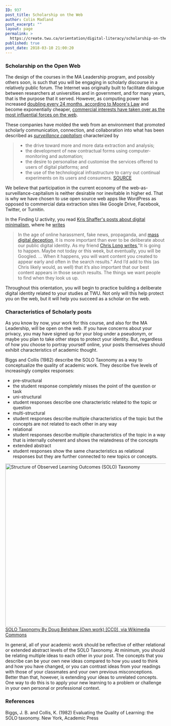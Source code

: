 ```yaml
---
ID: 937
post_title: Scholarship on the Web
author: Colin Madland
post_excerpt: ""
layout: page
permalink: >
  https://create.twu.ca/orientation/digital-literacy/scholarship-on-the-web/
published: true
post_date: 2018-03-10 21:00:20
---
```

<h3>Scholarship on the Open Web</h3>

The design of the courses in the MA Leadership program, and possibly others soon, is such that you will be engaging in scholarly discourse in a relatively public forum. The Internet was originally built to facilitate dialogue between researchers at universities and in government, and for many years, that is the purpose that it served. However, as computing power has increased <a href="https://en.wikipedia.org/wiki/Moore%27s_law">doubling every 24 months, according to Moore's Law</a> and become exponentially cheaper, <a href="https://en.wikipedia.org/wiki/List_of_largest_Internet_companies">commercial interests have taken over as the most influential forces on the web</a>.

These companies have molded the web from an environment that promoted scholarly communication, connection, and collaboration into what has been described as <a href="https://en.wikipedia.org/wiki/Surveillance_capitalism"><em>surveillance capitalism</em></a> characterized by

<blockquote>
  <ul>
  <li>the drive toward more and more data extraction and analysis;</li>
  <li>the development of new contractual forms using computer-monitoring and automation;</li>
  <li>the desire to personalise and customise the services offered to users of digital platforms; and</li>
  <li>the use of the technological infrastructure to carry out continual experiments on its users and consumers.
  <a href="https://algocracy.wordpress.com/2016/03/21/the-logic-of-surveillance-capitalism/">SOURCE</a></li>
  </ul>
</blockquote>

We believe that participation in the current economy of the web-as-surveillance-capitalism is neither desirable nor inevitable in higher ed. That is why we have chosen to use open source web apps like WordPress as opposed to commercial data extraction sites like Google Drive, Facebook, Twitter, or Turnitin.

In the Finding U activity, you read <a href="https://pushpullfork.com/tag/digital-minimalism/">Kris Shaffer's posts about digital minimalism</a>, where he <a href="https://pushpullfork.com/digital-minimalism-being-deliberate-about-digital-identity/">writes</a>

<blockquote>
  In the age of online harassment, fake news, propaganda, and <a href="http://www.digitalpedagogylab.com/hybridped/truthy-lies-surreal-truths/">mass digital deception</a>, it is more important than ever to be deliberate about our public digital identity. As my friend <a href="http://cplong.org/2013/09/the-googled-graduate-student/">Chris Long writes</a>,"It is going to happen. Maybe not today or this week, but eventually, you will be Googled. … When it happens, you will want content you created to appear early and often in the search results."
  And I’d add to this (as Chris likely would, as well) that it’s also important that our best content appears in those search results. The things we want people to find when they look us up.
</blockquote>

Throughout this orientation, you will begin to practice building a deliberate digital identity related to your studies at TWU. Not only will this help protect you on the web, but it will help you succeed as a scholar on the web.

<h3>Characteristics of Scholarly posts</h3>

As you know by now, your work for this course, and also for the MA Leadership, will be open on the web. If you have concerns about your privacy, you may have signed up for your blog under a pseudonym, or maybe you plan to take other steps to protect your identity. But, regardless of how you choose to portray yourself online, your posts themselves should exhibit characteristics of academic thought.

Biggs and Collis (1982) describe the SOLO Taxonomy as a way to conceptualize the quality of academic work. They describe five levels of increasingly complex responses:
- pre-structural
- the student response completely misses the point of the question or task
- uni-structural
- student responses describe one characteristic related to the topic or question
- multi-structural
- student responses describe multiple characteristics of the topic but the concepts are not related to each other in any way
- relational
- student responses describe multiple characteristics of the topic in a way that is internally coherent and shows the relatedness of the concepts
- extended abstract
- student responses show the same characteristics as relational responses but they are further connected to new topics or concepts.

<a title="By Doug Belshaw (Own work) [CC0], via Wikimedia Commons" href="https://commons.wikimedia.org/wiki/File%3AStructure_of_Observed_Learning_Outcomes_(SOLO)Taxonomy.png"><img src="https://upload.wikimedia.org/wikipedia/commons/thumb/a/af/Structure_of_Observed_Learning_Outcomes_%28SOLO%29_Taxonomy.png/512px-Structure_of_Observed_Learning_Outcomes_%28SOLO%29_Taxonomy.png" alt="Structure of Observed Learning Outcomes (SOLO) Taxonomy" width="512" />SOLO Taxonomy By Doug Belshaw (Own work) [CC0], via Wikimedia Commons</a>

In general, all of your academic work should be reflective of either relational or extended abstract levels of the SOLO Taxonomy. At minimum, you should be relating multiple ideas to each other in your post. The concepts that you describe can be your own new ideas compared to how you used to think and how you have changed, or you can contrast ideas from your readings with those of your classmates and your own previous misconceptions. Better than that, however, is extending your ideas to unrelated concepts. One way to do this is to apply your new learning to a problem or challenge in your own personal or professional context.

<h3>References</h3>

Biggs, J. B. and Collis, K. (1982) Evaluating the Quality of Learning: the SOLO taxonomy. New York, Academic Press